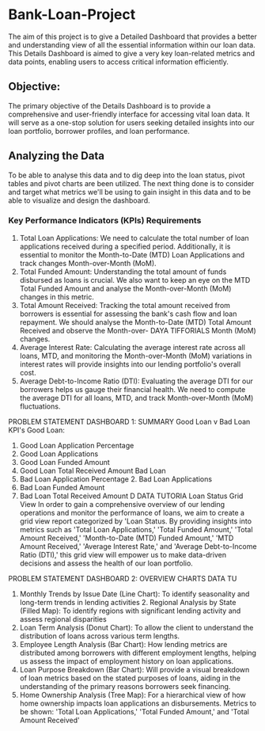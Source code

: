 # Bank-Loan-Project
The aim of this project is to give a Detailed Dashboard that provides a better and understanding view of all the essential information within our loan data. This Details Dashboard is aimed to give a very key loan-related metrics and data points, enabling users to access critical information efficiently.
## Objective:

The primary objective of the Details Dashboard is to provide a comprehensive and user-friendly interface for accessing vital loan data. It will serve as a one-stop solution for users seeking detailed insights into our loan portfolio, borrower profiles, and loan performance.
## Analyzing the Data

To be able to analyse this data and to dig deep into the loan status, pivot tables and pivot charts are been utilized. The next thing done is to consider and target what metrics we'll be using to gain insight in this data and to be able to visualize and design the dashboard.
### Key Performance Indicators (KPIs) Requirements

1. Total Loan Applications: We need to calculate the total number of loan applications received during a specified period. Additionally, it is essential to monitor the Month-to-Date (MTD) Loan Applications and track changes Month-over-Month (MoM).
2. Total Funded Amount: Understanding the total amount of funds disbursed as loans is crucial. We also want to keep an eye on the MTD Total Funded Amount and analyse the Month-over-Month (MoM) changes in this metric.
3. Total Amount Received: Tracking the total amount received from borrowers is essential for assessing the bank's cash flow and loan repayment. We should analyse the Month-to-Date (MTD) Total Amount Received and observe the Month-over- DAYA TIFFORIALS Month (MoM) changes.
4. Average Interest Rate: Calculating the average interest rate across all loans, MTD, and monitoring the Month-over-Month (MoM) variations in interest rates will provide insights into our lending portfolio's overall cost.
5. Average Debt-to-Income Ratio (DTI): Evaluating the average DTI for our borrowers helps us gauge their financial health. We need to compute the average DTI for all loans, MTD, and track Month-over-Month (MoM) fluctuations.


PROBLEM STATEMENT
DASHBOARD 1: SUMMARY
Good Loan v Bad Loan KPI's
Good Loan:
1. Good Loan Application Percentage
2. Good Loan Applications
3. Good Loan Funded Amount
4. Good Loan Total Received Amount
Bad Loan
1. Bad Loan Application Percentage 2. Bad Loan Applications
3. Bad Loan Funded Amount
4. Bad Loan Total Received Amount
D
DATA TUTORIA
Loan Status Grid View
In order to gain a comprehensive overview of our lending operations and monitor the performance of loans, we aim to create a grid view report categorized by 'Loan Status. By providing insights into metrics such as 'Total Loan Applications,' 'Total Funded Amount,' 'Total Amount Received,' 'Month-to-Date (MTD) Funded Amount,' 'MTD Amount Received,' 'Average Interest Rate,' and 'Average Debt-to-Income Ratio (DTI),' this grid view will empower us to make data-driven decisions and assess the health of our loan portfolio.


PROBLEM STATEMENT
DASHBOARD 2: OVERVIEW
CHARTS
DATA TU
1. Monthly Trends by Issue Date (Line Chart): To identify seasonality and long-term trends in lending activities 2. Regional Analysis by State (Filled Map): To identify regions with significant lending activity and assess regional disparities
3. Loan Term Analysis (Donut Chart): To allow the client to understand the distribution of loans across various term lengths.
4. Employee Length Analysis (Bar Chart): How lending metrics are distributed among borrowers with different employment lengths, helping us assess the impact of employment history on loan applications.
5. Loan Purpose Breakdown (Bar Chart): Will provide a visual breakdown of loan metrics based on the stated purposes of loans, aiding in the understanding of the primary reasons borrowers seek financing.
6. Home Ownership Analysis (Tree Map): For a hierarchical view of how home ownership impacts loan applications an
disbursements.
Metrics to be shown: 'Total Loan Applications,' 'Total Funded Amount,' and 'Total Amount Received'

